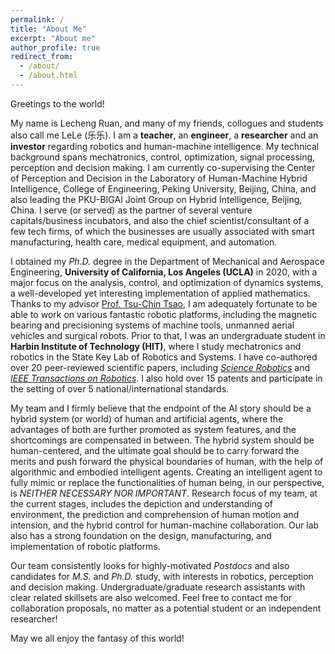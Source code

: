 ```yaml
---
permalink: /
title: "About Me"
excerpt: "About me"
author_profile: true
redirect_from: 
  - /about/
  - /about.html
---
```


Greetings to the world! 

My name is Lecheng Ruan, and many of my friends, collogues and students also call me LeLe (乐乐). I am a **teacher**, an **engineer**, a **researcher** and an **investor** regarding robotics and human-machine intelligence. My technical background spans mechatronics, control, optimization, signal processing, perception and decision making. I am currently co-supervising the Center of Perception and Decision in the Laboratory of Human-Machine Hybrid Intelligence, College of Engineering, Peking University, Beijing, China, and also leading the PKU-BIGAI Joint Group on Hybrid Intelligence, Beijing, China. I serve (or served) as the partner of several venture capitals/business incubators, and also the chief scientist/consultant of a few tech firms, of which the businesses are usually associated with smart manufacturing, health care, medical equipment, and automation.

I obtained my *Ph.D.* degree in the Department of Mechanical and Aerospace Engineering, **University of California, Los Angeles (UCLA)** in 2020, with a major focus on the analysis, control, and optimization of dynamics systems, a well-developed yet interesting implementation of applied mathematics. Thanks to my advisor [Prof. Tsu-Chin Tsao](https://scholar.google.com/citations?user=wADiNucAAAAJ&hl=en), I am adequately fortunate to be able to work on various fantastic robotic platforms, including the magnetic bearing and precisioning systems of machine tools, unmanned aerial vehicles and surgical robots. Prior to that, I was an undergraduate student in **Harbin Institute of Technology (HIT)**, where I study mechatronics and robotics in the State Key Lab of Robotics and Systems. I have co-authored over 20 peer-reviewed scientific papers, including [*Science Robotics*](https://www.science.org/journal/scirobotics) and [*IEEE Transactions on Robotics*](https://ieeexplore.ieee.org/xpl/RecentIssue.jsp?punumber=8860). I also hold over 15 patents and participate in the setting of over 5 national/international standards.

My team and I firmly believe that the endpoint of the AI story should be a hybrid system (or world) of human and artificial agents, where the advantages of both are further promoted as system features, and the shortcomings are compensated in between. The hybrid system should be human-centered, and the ultimate goal should be to carry forward the merits and push forward the physical boundaries of human, with the help of algorithmic and embodied intelligent agents. Creating an intelligent agent to fully mimic or replace the functionalities of human being, in our perspective, is *NEITHER NECESSARY NOR IMPORTANT*. Research focus of my team, at the current stages, includes the depiction and understanding of environment, the prediction and comprehension of human motion and intension, and the hybrid control for human-machine collaboration. Our lab also has a strong foundation on the design, manufacturing, and implementation of robotic platforms. 

Our team consistently looks for highly-motivated *Postdocs* and also candidates for *M.S.* and *Ph.D.* study, with interests in robotics, perception and decision making. Undergraduate/graduate research assistants with clear related skillsets are also welcomed. Feel free to contact me for collaboration proposals, no matter as a potential student or an independent researcher!

May we all enjoy the fantasy of this world!


